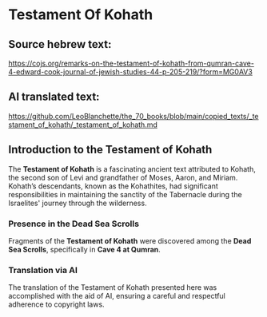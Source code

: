 #  Testament Of Kohath

## Source hebrew text:
https://cojs.org/remarks-on-the-testament-of-kohath-from-qumran-cave-4-edward-cook-journal-of-jewish-studies-44-p-205-219/?form=MG0AV3

## AI translated text:
https://github.com/LeoBlanchette/the_70_books/blob/main/copied_texts/_testament_of_kohath/_testament_of_kohath.md

## Introduction to the Testament of Kohath

The **Testament of Kohath** is a fascinating ancient text attributed to Kohath, the second son of Levi and grandfather of Moses, Aaron, and Miriam. Kohath’s descendants, known as the Kohathites, had significant responsibilities in maintaining the sanctity of the Tabernacle during the Israelites' journey through the wilderness.

### Presence in the Dead Sea Scrolls

Fragments of the **Testament of Kohath** were discovered among the **Dead Sea Scrolls**, specifically in **Cave 4 at Qumran**. 

### Translation via AI

The translation of the Testament of Kohath presented here was accomplished with the aid of AI, ensuring a careful and respectful adherence to copyright laws. 
